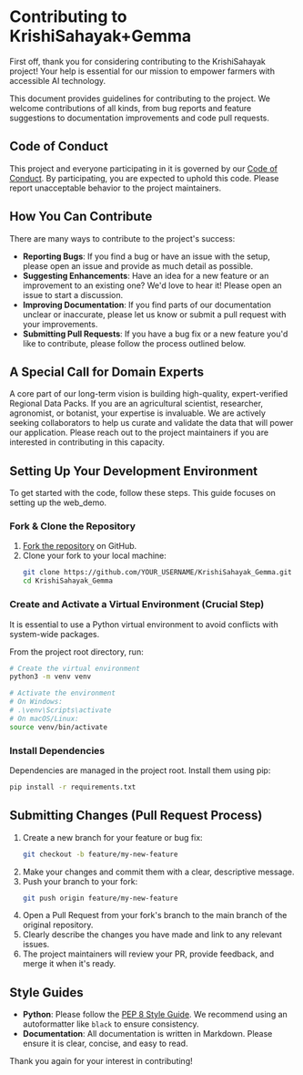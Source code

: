 # Contributing to KrishiSahayak+Gemma

First off, thank you for considering contributing to the KrishiSahayak project! Your help is essential for our mission to empower farmers with accessible AI technology.

This document provides guidelines for contributing to the project. We welcome contributions of all kinds, from bug reports and feature suggestions to documentation improvements and code pull requests.

## Code of Conduct

This project and everyone participating in it is governed by our [Code of Conduct](CODE_OF_CONDUCT.md). By participating, you are expected to uphold this code. Please report unacceptable behavior to the project maintainers.

## How You Can Contribute

There are many ways to contribute to the project's success:

- **Reporting Bugs**: If you find a bug or have an issue with the setup, please open an issue and provide as much detail as possible.
- **Suggesting Enhancements**: Have an idea for a new feature or an improvement to an existing one? We'd love to hear it! Please open an issue to start a discussion.
- **Improving Documentation**: If you find parts of our documentation unclear or inaccurate, please let us know or submit a pull request with your improvements.
- **Submitting Pull Requests**: If you have a bug fix or a new feature you'd like to contribute, please follow the process outlined below.

## A Special Call for Domain Experts

A core part of our long-term vision is building high-quality, expert-verified Regional Data Packs. If you are an agricultural scientist, researcher, agronomist, or botanist, your expertise is invaluable. We are actively seeking collaborators to help us curate and validate the data that will power our application. Please reach out to the project maintainers if you are interested in contributing in this capacity.

## Setting Up Your Development Environment

To get started with the code, follow these steps. This guide focuses on setting up the web_demo.

### Fork & Clone the Repository

1. [Fork the repository](https://github.com/VIKAS9793/KrishiSahayak_Gemma/fork) on GitHub.
2. Clone your fork to your local machine:
   ```bash
   git clone https://github.com/YOUR_USERNAME/KrishiSahayak_Gemma.git
   cd KrishiSahayak_Gemma
   ```

### Create and Activate a Virtual Environment (Crucial Step)

It is essential to use a Python virtual environment to avoid conflicts with system-wide packages.

From the project root directory, run:

```bash
# Create the virtual environment
python3 -m venv venv

# Activate the environment
# On Windows:
# .\venv\Scripts\activate
# On macOS/Linux:
source venv/bin/activate
```

### Install Dependencies

Dependencies are managed in the project root. Install them using pip:

```bash
pip install -r requirements.txt
```

## Submitting Changes (Pull Request Process)

1. Create a new branch for your feature or bug fix:
   ```bash
   git checkout -b feature/my-new-feature
   ```
2. Make your changes and commit them with a clear, descriptive message.
3. Push your branch to your fork:
   ```bash
   git push origin feature/my-new-feature
   ```
4. Open a Pull Request from your fork's branch to the main branch of the original repository.
5. Clearly describe the changes you have made and link to any relevant issues.
6. The project maintainers will review your PR, provide feedback, and merge it when it's ready.

## Style Guides

- **Python**: Please follow the [PEP 8 Style Guide](https://www.python.org/dev/peps/pep-0008/). We recommend using an autoformatter like `black` to ensure consistency.
- **Documentation**: All documentation is written in Markdown. Please ensure it is clear, concise, and easy to read.

Thank you again for your interest in contributing!
